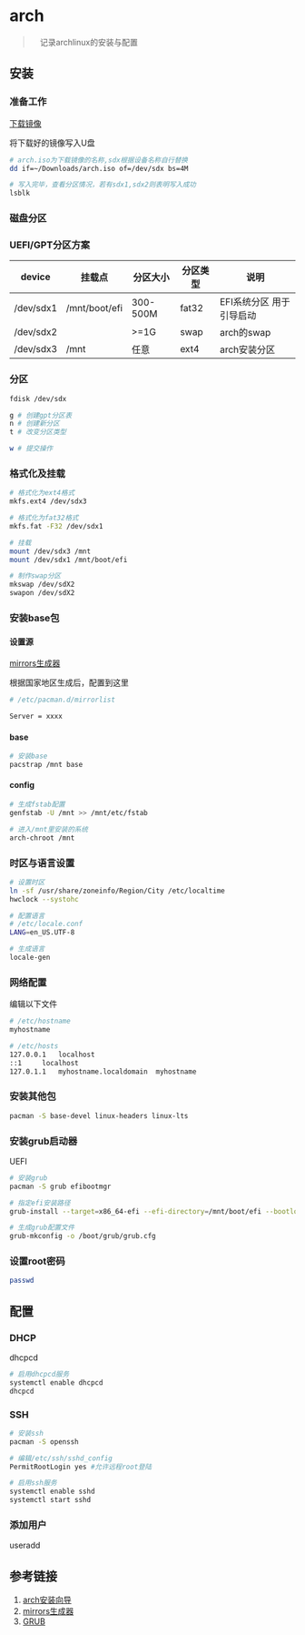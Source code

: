 # arch

>　记录archlinux的安装与配置

## 安装

### 准备工作

[下载镜像](https://www.archlinux.org/download/)

将下载好的镜像写入U盘

```bash
# arch.iso为下载镜像的名称,sdx根据设备名称自行替换
dd if=~/Downloads/arch.iso of=/dev/sdx bs=4M

# 写入完毕，查看分区情况，若有sdx1,sdx2则表明写入成功
lsblk
```

### 磁盘分区

### UEFI/GPT分区方案

| device    | 挂载点        | 分区大小 | 分区类型 | 说明                     |
| --------- | ------------- | -------- | -------- | ------------------------ |
| /dev/sdx1 | /mnt/boot/efi | 300-500M | fat32    | EFI系统分区 用于引导启动 |
| /dev/sdx2 |               | >=1G     | swap     | arch的swap               |
| /dev/sdx3 | /mnt          | 任意     | ext4     | arch安装分区             |

### 分区

```bash
fdisk /dev/sdx

g # 创建gpt分区表
n # 创建新分区
t # 改变分区类型

w # 提交操作
```

### 格式化及挂载

```bash
# 格式化为ext4格式
mkfs.ext4 /dev/sdx3

# 格式化为fat32格式
mkfs.fat -F32 /dev/sdx1

# 挂载
mount /dev/sdx3 /mnt
mount /dev/sdx1 /mnt/boot/efi

# 制作swap分区
mkswap /dev/sdX2
swapon /dev/sdX2
```

### 安装base包

#### 设置源

[mirrors生成器](https://www.archlinux.org/mirrorlist/)

根据国家地区生成后，配置到这里

```bash
# /etc/pacman.d/mirrorlist

Server = xxxx
```

#### base

```bash
# 安装base
pacstrap /mnt base
```

#### config

```bash
# 生成fstab配置
genfstab -U /mnt >> /mnt/etc/fstab

# 进入/mnt里安装的系统
arch-chroot /mnt
```

### 时区与语言设置

```bash
# 设置时区
ln -sf /usr/share/zoneinfo/Region/City /etc/localtime
hwclock --systohc

# 配置语言
# /etc/locale.conf
LANG=en_US.UTF-8

# 生成语言
locale-gen
```

### 网络配置

编辑以下文件

```bash
# /etc/hostname
myhostname

# /etc/hosts
127.0.0.1	localhost
::1		localhost
127.0.1.1	myhostname.localdomain	myhostname
```

### 安装其他包

```bash
pacman -S base-devel linux-headers linux-lts
```

### 安装grub启动器

UEFI

```bash
# 安装grub
pacman -S grub efibootmgr

# 指定efi安装路径
grub-install --target=x86_64-efi --efi-directory=/mnt/boot/efi --bootloader-id=GRUB

# 生成grub配置文件
grub-mkconfig -o /boot/grub/grub.cfg
```

### 设置root密码

```bash
passwd
```

## 配置

### DHCP

dhcpcd

```bash
# 启用dhcpcd服务
systemctl enable dhcpcd
dhcpcd
```

### SSH

```bash
# 安装ssh
pacman -S openssh

# 编辑/etc/ssh/sshd_config
PermitRootLogin yes #允许远程root登陆

# 启用ssh服务
systemctl enable sshd
systemctl start sshd
```

### 添加用户

useradd

## 参考链接

1. [arch安装向导](https://wiki.archlinux.org/index.php/Installation_guide)
2. [mirrors生成器](https://www.archlinux.org/mirrorlist/)
3. [GRUB](https://wiki.archlinux.org/index.php/GRUB)
